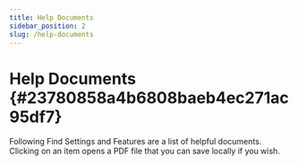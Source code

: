 ```yaml
---
title: Help Documents
sidebar_position: 2
slug: /help-documents
---
```


# Help Documents {#23780858a4b6808baeb4ec271ac95df7}

Following Find Settings and Features are a list of helpful documents. Clicking on an item opens a PDF file that you can save locally if you wish.

